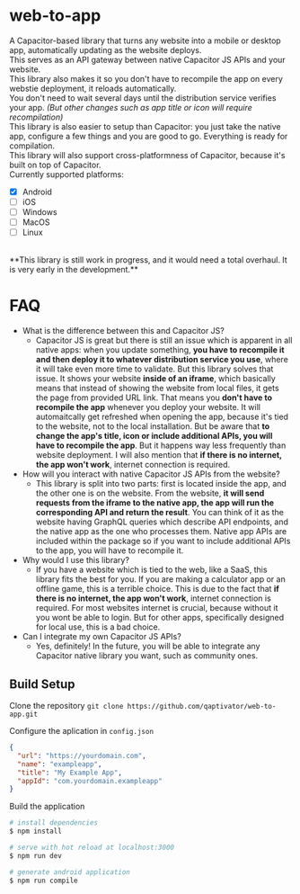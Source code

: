 # web-to-app

A Capacitor-based library that turns any website into a mobile or desktop app, automatically updating as the website deploys.<br>
This serves as an API gateway between native Capacitor JS APIs and your website.<br>
This library also makes it so you don't have to recompile the app on every webstie deployment, it reloads automatically.<br>
You don't need to wait several days until the distribution service verifies your app. _(But other changes such as app title or icon will require recompilation)_<br>
This library is also easier to setup than Capacitor: you just take the native app, configure a few things and you are good to go. Everything is ready for compilation.<br>
This library will also support cross-platformness of Capacitor, because it's built on top of Capacitor.<br>
Currently supported platforms:
- [x] Android
- [ ] iOS
- [ ] Windows
- [ ] MacOS
- [ ] Linux
<br>
**This library is still work in progress, and it would need a total overhaul. It is very early in the development.**

# FAQ

- What is the difference between this and Capacitor JS?
  - Capacitor JS is great but there is still an issue which is apparent in all native apps: when you update something, **you have to recompile it and then deploy it to whatever distribution service you use**, where it will take even more time to validate. But this library solves that issue. It shows your website **inside of an iframe**, which basically means that instead of showing the website from local files, it gets the page from provided URL link. That means you **don't have to recompile the app** whenever you deploy your website. It will automaitcally get refreshed when opening the app, because it's tied to the website, not to the local installation. But be aware that **to change the app's title, icon or include additional APIs, you will have to recompile the app**. But it happens way less frequently than website deployment. I will also mention that **if there is no internet, the app won't work**, internet connection is required.
- How will you interact with native Capacitor JS APIs from the website?
  - This library is split into two parts: first is located inside the app, and the other one is on the website. From the website, **it will send requests from the iframe to the native app, the app will run the corresponding API and return the result**. You can think of it as the website having GraphQL queries which describe API endpoints, and the native app as the one who processes them. Native app APIs are included within the package so if you want to include additional APIs to the app, you will have to recompile it.
- Why would I use this library?
  - If you have a website which is tied to the web, like a SaaS, this library fits the best for you. If you are making a calculator app or an offline game, this is a terrible choice. This is due to the fact that **if there is no internet, the app won't work**, internet connection is required. For most websites internet is crucial, because without it you wont be able to login. But for other apps, specifically designed for local use, this is a bad choice.
- Can I integrate my own Capacitor JS APIs?
  - Yes, definitely! In the future, you will be able to integrate any Capacitor native library you want, such as community ones.

## Build Setup

Clone the repository
`git clone https://github.com/qaptivator/web-to-app.git`

Configure the aplication in `config.json`

```json
{
  "url": "https://yourdomain.com",
  "name": "exampleapp",
  "title": "My Example App",
  "appId": "com.yourdomain.exampleapp"
}
```

Build the application

```bash
# install dependencies
$ npm install

# serve with hot reload at localhost:3000
$ npm run dev

# generate android application
$ npm run compile
```
